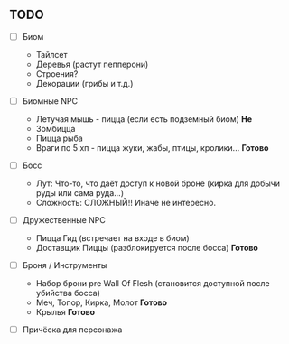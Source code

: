 ## TODO

- [ ] Биом
    * Тайлсет
    * Деревья (растут пепперони)
    * Строения?
    * Декорации (грибы и т.д.)

- [ ] Биомные NPC
    * Летучая мышь - пицца (если есть подземный биом) ____Не____
    * Зомбицца 
    * Пицца рыба            
    * Враги по 5 хп - пицца жуки, жабы, птицы, кролики... ____Готово____

- [ ] Босс
    * Лут: Что-то, что даёт доступ к новой броне (кирка для
      добычи руды или сама руда...)
    * Сложность: СЛОЖНЫЙ!! Иначе не интересно.

- [ ] Дружественные NPC
    * Пицца Гид (встречает на входе в биом) 
    * Доставщик Пиццы (разблокируется после босса) ____Готово____

- [ ] Броня / Инструменты
    * Набор брони pre Wall Of Flesh (становится доступной
      после убийства босса)
    * Меч, Топор, Кирка, Молот ____Готово____
    * Крылья ____Готово____

- [ ] Причёска для персонажа
